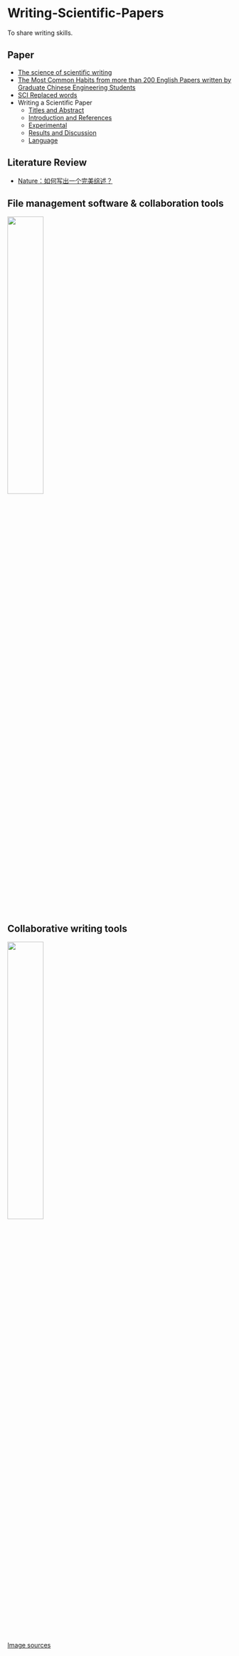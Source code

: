 # Writing-Scientific-Papers
To share writing skills.
## Paper
- [The science of scientific writing](https://www.usenix.org/sites/default/files/gopen_and_swan_science_of_scientific_writing.pdf)
- [The Most Common Habits from more than 200 English Papers written by Graduate Chinese Engineering Students](https://github.com/Openviewer/Writing-Scientific-Papers/blob/main/Writing%20mistakes%20summary.pdf)
- [SCI Replaced words](https://github.com/Openviewer/Writing-Scientific-Papers/tree/main/Classic%20words%20in%20SCI%20papers)
- Writing a Scientific Paper
  - [Titles and Abstract](https://github.com/Openviewer/Writing-Scientific-Papers/tree/main/The%20science%20of%20scientific%20writing)
  - [Introduction and References](https://github.com/Openviewer/Writing-Scientific-Papers/tree/main/The%20science%20of%20scientific%20writing)
  - [Experimental](https://github.com/Openviewer/Writing-Scientific-Papers/tree/main/The%20science%20of%20scientific%20writing)
  - [Results and Discussion ](https://github.com/Openviewer/Writing-Scientific-Papers/tree/main/The%20science%20of%20scientific%20writing)
  - [Language](https://github.com/Openviewer/Writing-Scientific-Papers/tree/main/The%20science%20of%20scientific%20writing)

## Literature Review
- [Nature：如何写出一个完美综述？](https://mp.weixin.qq.com/s/ixCESzAPxwclskmABO2jYg)

## File management software &amp; collaboration tools
<img src="https://mmbiz.qpic.cn/sz_mmbiz_png/4Coxww3Vbq4lKSNKF4w1d4X9Kibrt4yFibrKeZUlXEZ60BFShpVW2jalY2KA9UKJOwJQwQNoSGictERdcav6g8Irw/640?wx_fmt=png&wxfrom=5&wx_lazy=1&wx_co=1" width = 40%/> 

## Collaborative writing tools
<img src="https://mmbiz.qpic.cn/sz_mmbiz_png/4Coxww3Vbq4lKSNKF4w1d4X9Kibrt4yFib5v7xzLgpSX7vd7GcteSiaUeM4xZ9kPJgTpmkf5txnfgku43JYIFV94A/640?wx_fmt=png&wxfrom=5&wx_lazy=1&wx_co=1" width = 40%/> 

[Image sources](https://mp.weixin.qq.com/s/ixCESzAPxwclskmABO2jYg)
